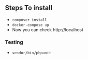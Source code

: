 ## Steps To install
 - ```composer install```
 - ```docker-compose up```
 - Now you can check http://localhost

### Testing
 - ```vendor/bin/phpunit```